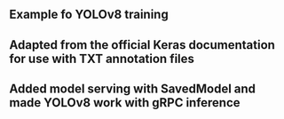 ## Example fo YOLOv8 training 
## Adapted from the official Keras documentation for use with TXT annotation files
##
## Added model serving with SavedModel and made YOLOv8 work with gRPC inference
